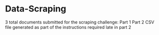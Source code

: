 # Data-Scraping
3 total documents submitted for the scraping challenge:
Part 1 
Part 2
CSV file generated as part of the instructions required late in part 2
